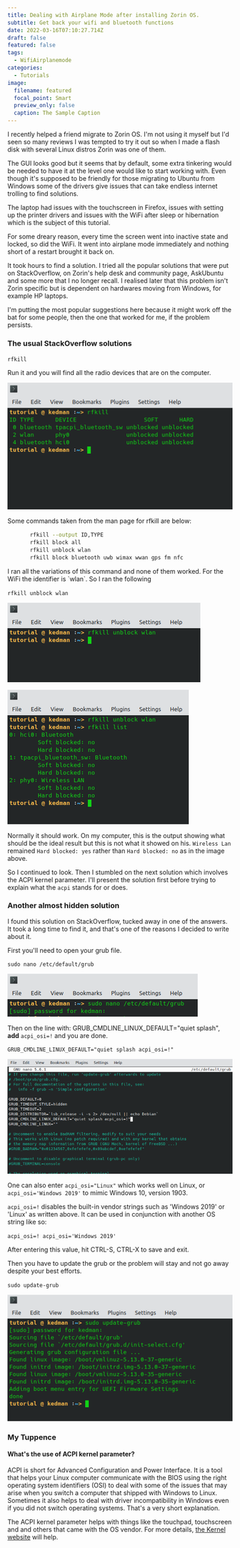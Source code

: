 ```yaml
---
title: Dealing with Airplane Mode after installing Zorin OS.
subtitle: Get back your wifi and bluetooth functions
date: 2022-03-16T07:10:27.714Z
draft: false
featured: false
tags:
  - WifiAirplanemode
categories:
  - Tutorials
image:
  filename: featured
  focal_point: Smart
  preview_only: false
  caption: The Sample Caption
---
```

I recently helped a friend migrate to Zorin OS. I'm not using it myself but I'd seen so many reviews I was tempted to try it out so when I made a flash disk with several Linux distros Zorin was one of them.

The GUI looks good but it seems that by default, some extra tinkering would be needed to have it at the level one would like to start working with.  Even though it's supposed to be friendly for those migrating to Ubuntu from Windows some of the drivers give issues that can take endless internet trolling to find solutions.

The laptop had issues with the touchscreen in Firefox, issues with setting up the printer drivers and issues with the WiFi after sleep or hibernation which is the subject of this tutorial.

For some dreary reason, every time the screen went into inactive state and locked, so did the WiFi. It went into airplane mode immediately and nothing short of a restart brought it back on. 

It took hours to find a solution. I tried all the popular solutions that were put on StackOverflow, on Zorin's help desk and community page, AskUbuntu and some more that I no longer recall. I realised later that this problem isn't Zorin specific but is dependent on hardwares moving from Windows, for example HP laptops.

I'm putting the most popular suggestions here because it might work off the bat for some people, then the one that worked for me, if the problem persists.

### The usual StackOverflow solutions

`rfkill`

Run it and you will find all the radio devices that are on the computer.

![rfkill command listing the radio devices](tutorial_rfkill.png "rfkill command")

Some commands taken from the man page for rfkill are below:

```bash
       rfkill --output ID,TYPE
       rfkill block all
       rfkill unblock wlan
       rfkill block bluetooth uwb wimax wwan gps fm nfc
```

I ran all the variations of this command and none of them worked. For the WiFi the identifier is  \`wlan\`. So I ran the following

`rfkill unblock wlan`

![rfkill unblock wlan (the wifi identifier)](rfkill_unblock.png "rfkill unblock wlan")

![rfkill list ( to list the radio devices after unblocking)](rfkill_list.png "rfkill list")

Normally it should work. On my computer, this is the output showing what should be the ideal result but this is not what it showed on his. `Wireless Lan` remained `Hard blocked: yes` rather than `Hard blocked: no` as in the image above.

So I continued to look. Then I stumbled on the next solution which involves the ACPI kernel parameter. I'll present the solution first before trying to explain what the `acpi` stands for or does.

### Another almost hidden solution

I found this solution on StackOverflow, tucked away in one of the answers. It took a long time to find it, and that's one of the reasons I decided to write about it.

First you'll need to open your grub file.

```
sudo nano /etc/default/grub
```

![](grub_edit_1.png)

Then on the line with: GRUB_CMDLINE_LINUX_DEFAULT="quiet splash", **add** `acpi_osi=!` and you are done.

```
GRUB_CMDLINE_LINUX_DEFAULT="quiet splash acpi_osi=!"
```

![edit the grub file](grub_edit_4.png "add acpi_osi parameter")

One can also enter `acpi_osi="Linux"` which works well on Linux, or
`acpi_osi='Windows 2019'` to mimic Windows 10, version 1903.

`acpi_osi=!` disables the built-in vendor strings such as 'Windows 2019' or 'Linux' as written above. It can be used in conjunction with another OS string like so:

`acpi_osi=! acpi_osi='Windows 2019'`

After entering this value, hit CTRL-S, CTRL-X to save and exit.

Then you have to update the grub or the problem will stay and not go away despite your best efforts.

`sudo update-grub`

![sudo update-grub](grub_edit_3.png "update the grub")

### My Tuppence

#### What's the use of ACPI kernel parameter?

ACPI is short for Advanced Configuration and Power Interface. It is a tool that helps your Linux computer communicate with the BIOS using the right operating system identifiers (OSI) to deal with some of the issues that may arise when you switch a computer that shipped with Windows to Linux. Sometimes it also helps to deal with driver incompatibility in Windows even if you did not switch operating systems. That's a very short explanation.

The ACPI kernel parameter helps with things like the touchpad, touchscreen and and others that came with the OS vendor.
For more details, [the Kernel website](https://www.kernel.org/doc/Documentation/admin-guide/kernel-parameters.txt) will help.